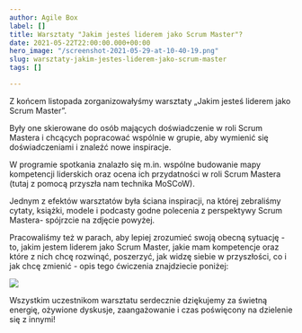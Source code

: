 ```yaml
---
author: Agile Box
label: []
title: Warsztaty "Jakim jesteś liderem jako Scrum Master"?
date: 2021-05-22T22:00:00.000+00:00
hero_image: "/screenshot-2021-05-29-at-10-40-19.png"
slug: warsztaty-jakim-jestes-liderem-jako-scrum-master
tags: []

---
```

Z końcem listopada zorganizowałyśmy  warsztaty „Jakim jesteś liderem jako Scrum Master”.

Były one skierowane do osób mających doświadczenie w roli Scrum Mastera i chcących popracować wspólnie w grupie, aby wymienić się doświadczeniami i znaleźć nowe inspiracje.

W programie spotkania znalazło się m.in. wspólne budowanie mapy kompetencji liderskich oraz ocena ich przydatności w roli Scrum Mastera (tutaj z pomocą przyszła nam technika MoSCoW).

Jednym z efektów warsztatów była ściana inspiracji, na której zebraliśmy cytaty, książki, modele i podcasty godne polecenia z perspektywy Scrum Mastera- spójrzcie na zdjęcie powyżej.

Pracowaliśmy też w parach, aby lepiej zrozumieć swoją obecną sytuację - to, jakim jestem liderem jako Scrum Master, jakie mam kompetencje oraz które z nich chcę rozwinąć, poszerzyć, jak widzę siebie w przyszłości, co i jak chcę zmienić - opis tego ćwiczenia znajdziecie poniżej:

![](/sesja-w-parach.png)

Wszystkim uczestnikom warsztatu serdecznie dziękujemy za świetną energię, ożywione dyskusje, zaangażowanie i czas poświęcony na dzielenie się z innymi!